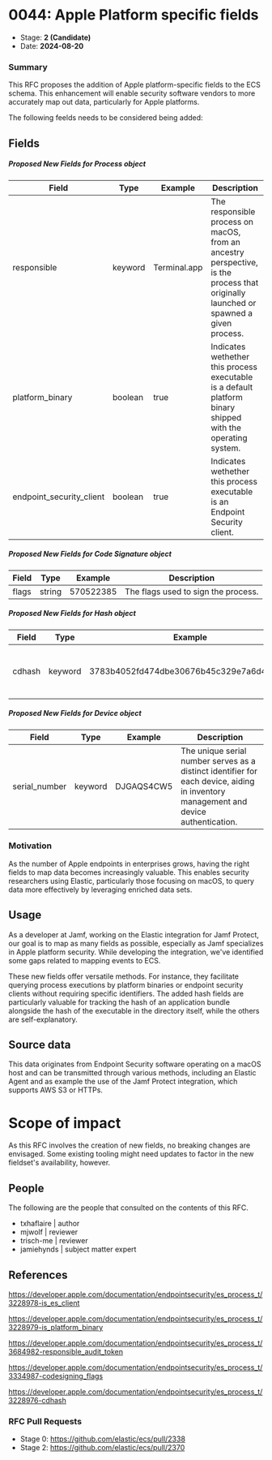 # 0044: Apple Platform specific fields
<!-- Leave this ID at 0000. The ECS team will assign a unique, contiguous RFC number upon merging the initial stage of this RFC. -->

- Stage: **2 (Candidate)** <!-- Update to reflect target stage. See https://elastic.github.io/ecs/stages.html -->
- Date:  **2024-08-20** <!-- The ECS team sets this date at merge time. This is the date of the latest stage advancement. -->


### Summary
This RFC proposes the addition of Apple platform-specific fields to the ECS schema. This enhancement will enable security software vendors to more accurately map out data, particularly for Apple platforms.

The following feelds needs to be considered being added:

## Fields

##### Proposed New Fields for Process object

Field | Type | Example | Description
--- | --- | --- | ---
responsible	| keyword	| Terminal.app	| The responsible process on macOS, from an ancestry perspective, is the process that originally launched or spawned a given process.
platform_binary	| boolean	| true	| Indicates wethether this process executable is a default platform binary shipped with the operating system.
endpoint_security_client	| boolean	| true	| Indicates wethether this process executable is an Endpoint Security client.

##### Proposed New Fields for Code Signature object

Field | Type | Example | Description
--- | --- | --- | ---
flags	| string	| 570522385	| The flags used to sign the process.

##### Proposed New Fields for Hash object

Field | Type | Example | Description
--- | --- | --- | ---
cdhash	| keyword	| 3783b4052fd474dbe30676b45c329e7a6d44acd9	| The Code Directory (CD) hash of an executable

##### Proposed New Fields for Device object

Field | Type | Example | Description
--- | --- | --- | ---
serial_number	| keyword	| DJGAQS4CW5	| The unique serial number serves as a distinct identifier for each device, aiding in inventory management and device authentication.

### Motivation

As the number of Apple endpoints in enterprises grows, having the right fields to map data becomes increasingly valuable. This enables security researchers using Elastic, particularly those focusing on macOS, to query data more effectively by leveraging enriched data sets.

## Usage

As a developer at Jamf, working on the Elastic integration for Jamf Protect, our goal is to map as many fields as possible, especially as Jamf specializes in Apple platform security. While developing the integration, we've identified some gaps related to mapping events to ECS.

These new fields offer versatile methods. For instance, they facilitate querying process executions by platform binaries or endpoint security clients without requiring specific identifiers. The added hash fields are particularly valuable for tracking the hash of an application bundle alongside the hash of the executable in the directory itself, while the others are self-explanatory.

## Source data

This data originates from Endpoint Security software operating on a macOS host and can be transmitted through various methods, including an Elastic Agent and as example the use of the Jamf Protect integration, which supports AWS S3 or HTTPs.

<!--
Stage 2: Included a real world example source document. Ideally this example comes from the source(s) identified in stage 1. If not, it should replace them. The goal here is to validate the utility of these field changes in the context of a real world example. Format with the source name as a ### header and the example document in a GitHub code block with json formatting, or if on the larger side, add them to the corresponding RFC folder.
-->

<!--
Stage 3: Add more real world example source documents so we have at least 2 total, but ideally 3. Format as described in stage 2.
-->

# Scope of impact

As this RFC involves the creation of new fields, no breaking
changes are envisaged. Some existing tooling might need updates to factor in the
new fieldset's availability, however.

<!--
Stage 2: Identifies scope of impact of changes. Are breaking changes required? Should deprecation strategies be adopted? Will significant refactoring be involved? Break the impact down into:
 * Ingestion mechanisms (e.g. beats/logstash)
 * Usage mechanisms (e.g. Kibana applications, detections)
 * ECS project (e.g. docs, tooling)
The goal here is to research and understand the impact of these changes on users in the community and development teams across Elastic. 2-5 sentences each.
-->

<!--## Concerns

<!--
Stage 1: Identify potential concerns, implementation challenges, or complexity. Spend some time on this. Play devil's advocate. Try to identify the sort of non-obvious challenges that tend to surface later. The goal here is to surface risks early, allow everyone the time to work through them, and ultimately document resolution for posterity's sake.
-->

<!--
Stage 2: Document new concerns or resolutions to previously listed concerns. It's not critical that all concerns have resolutions at this point, but it would be helpful if resolutions were taking shape for the most significant concerns.
-->

<!--
Stage 3: Document resolutions for all existing concerns. Any new concerns should be documented along with their resolution. The goal here is to eliminate risk of churn and instability by ensuring all concerns have been addressed.
-->

## People

The following are the people that consulted on the contents of this RFC.

* txhaflaire | author
* mjwolf | reviewer
* trisch-me | reviewer
* jamiehynds | subject matter expert

<!--
Who will be or has been consulted on the contents of this RFC? Identify authorship and sponsorship, and optionally identify the nature of involvement of others. Link to GitHub aliases where possible. This list will likely change or grow stage after stage.

e.g.:

* @Yasmina | author
* @Monique | sponsor
* @EunJung | subject matter expert
* @JaneDoe | grammar, spelling, prose
* @Mariana
-->


## References

<!-- Insert any links appropriate to this RFC in this section. -->

https://developer.apple.com/documentation/endpointsecurity/es_process_t/3228978-is_es_client

https://developer.apple.com/documentation/endpointsecurity/es_process_t/3228979-is_platform_binary

https://developer.apple.com/documentation/endpointsecurity/es_process_t/3684982-responsible_audit_token

https://developer.apple.com/documentation/endpointsecurity/es_process_t/3334987-codesigning_flags

https://developer.apple.com/documentation/endpointsecurity/es_process_t/3228976-cdhash

### RFC Pull Requests

<!-- An RFC should link to the PRs for each of it stage advancements. -->

* Stage 0: https://github.com/elastic/ecs/pull/2338
* Stage 2: https://github.com/elastic/ecs/pull/2370

<!--
* Stage 1: https://github.com/elastic/ecs/pull/NNN
...
-->
